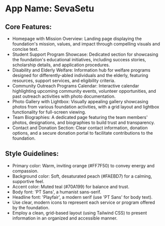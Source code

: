 # **App Name**: SevaSetu

## Core Features:

- Homepage with Mission Overview: Landing page displaying the foundation's mission, values, and impact through compelling visuals and concise text.
- Student Support Program Showcase: Dedicated section for showcasing the foundation's educational initiatives, including success stories, scholarship details, and application procedures.
- Disability and Elderly Welfare: Information hub for welfare programs designed for differently-abled individuals and the elderly, featuring resources, support services, and eligibility criteria.
- Community Outreach Programs Calendar: Interactive calendar highlighting upcoming community events, volunteer opportunities, and past outreach activities with photo documentation.
- Photo Gallery with Lightbox: Visually appealing gallery showcasing photos from various foundation activities, with a grid layout and lightbox functionality for full-screen viewing.
- Team Biographies: A dedicated page featuring the team members' photos, designations, and biographies to build trust and transparency.
- Contact and Donation Section: Clear contact information, donation options, and a secure donation portal to facilitate contributions to the foundation.

## Style Guidelines:

- Primary color: Warm, inviting orange (#FF7F50) to convey energy and compassion.
- Background color: Soft, desaturated peach (#FAEBD7) for a calming, supportive feel.
- Accent color: Muted teal (#70A199) for balance and trust.
- Body font: 'PT Sans', a humanist sans-serif.
- Headline font: 'Playfair', a modern serif (use 'PT Sans' for body text).
- Use clear, modern icons to represent each service or program offered by the foundation.
- Employ a clean, grid-based layout (using Tailwind CSS) to present information in an organized and accessible manner.